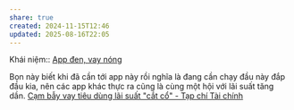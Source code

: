 ```yaml
---
share: true
created: 2024-11-15T12:46
updated: 2025-08-16T22:05
---
```

Khái niệm:: [App đen, vay nóng](../../../../../../%CE%9E%20Kh%C3%A1i%20ni%E1%BB%87m/Vay,%20n%E1%BB%A3/App%20%C4%91en,%20vay%20n%C3%B3ng.md)

Bọn này biết khi đã cần tới app này rồi nghĩa là đang cần chạy đầu này đắp đầu kia, nên các app khác thực ra cũng là cùng một hội với lãi suất tăng dần. 
[Cạm bẫy vay tiêu dùng lãi suất "cắt cổ" - Tạp chí Tài chính](https://tapchitaichinh.vn/cam-bay-vay-tieu-dung-lai-suat-cat-co.html)

